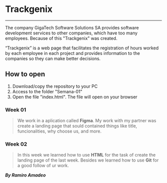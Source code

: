 # Trackgenix 
***
The company GigaTech Software Solutions SA provides software development services to other companies, which have too many employees. Because of this "Trackgenix" was created.

“Trackgenix” is a web page that facilitates the registration of hours worked by each employee in each project and provides information to the companies so they can make better decisions.

## How to open

1. Download/copy the repository to your PC
2. Access to the folder "Semana-01"
3. Open the file "index.html". The file will open on your browser

### Week 01

> We work in a aplication called **Figma**. My work with my partner was create a landing page that sould contained things like title, funcionalities, why choose us, and more. 

### Week 02

> In this week we learned how to use **HTML** for the task of create the landing page of the last week. Besides we learned how to use **Git** for a good follow of ur work.

**_By Ramiro Amadeo_**